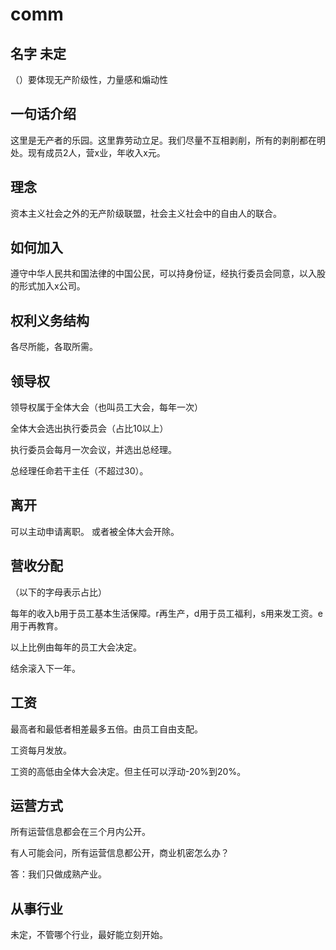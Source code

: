 # comm
## 名字 未定
（）要体现无产阶级性，力量感和煽动性

## 一句话介绍
这里是无产者的乐园。这里靠劳动立足。我们尽量不互相剥削，所有的剥削都在明处。现有成员2人，营x业，年收入x元。

## 理念
资本主义社会之外的无产阶级联盟，社会主义社会中的自由人的联合。

## 如何加入
遵守中华人民共和国法律的中国公民，可以持身份证，经执行委员会同意，以入股的形式加入x公司。

## 权利义务结构
各尽所能，各取所需。

## 领导权
领导权属于全体大会（也叫员工大会，每年一次）

全体大会选出执行委员会（占比10以上）

执行委员会每月一次会议，并选出总经理。

总经理任命若干主任（不超过30）。

## 离开

可以主动申请离职。
或者被全体大会开除。

## 营收分配

（以下的字母表示占比）

每年的收入b用于员工基本生活保障。r再生产，d用于员工福利，s用来发工资。e用于再教育。

以上比例由每年的员工大会决定。

结余滚入下一年。

## 工资
最高者和最低者相差最多五倍。由员工自由支配。

工资每月发放。

工资的高低由全体大会决定。但主任可以浮动-20%到20%。

## 运营方式
所有运营信息都会在三个月内公开。

有人可能会问，所有运营信息都公开，商业机密怎么办？

答：我们只做成熟产业。

## 从事行业
未定，不管哪个行业，最好能立刻开始。
